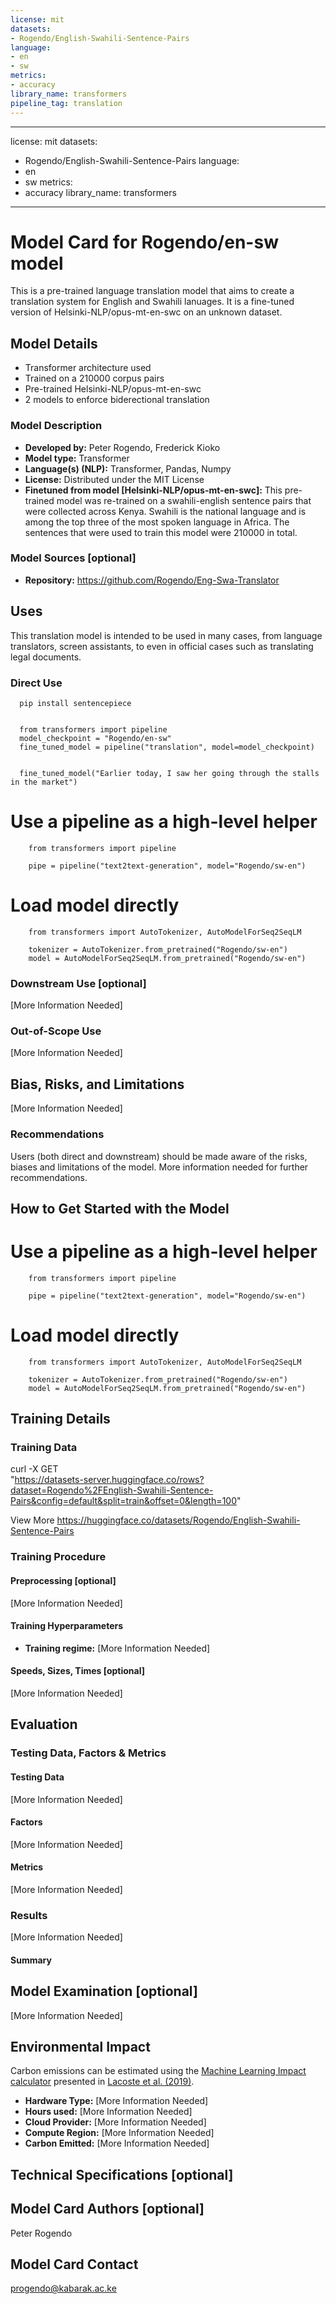 ```yaml
---
license: mit
datasets:
- Rogendo/English-Swahili-Sentence-Pairs
language:
- en
- sw
metrics:
- accuracy
library_name: transformers
pipeline_tag: translation
---
```


---
license: mit
datasets:
- Rogendo/English-Swahili-Sentence-Pairs
language:
- en
- sw
metrics:
- accuracy
library_name: transformers
---

# Model Card for Rogendo/en-sw model

<!-- Provide a quick summary of what the model is/does. -->

This is a pre-trained language translation model that aims to create a translation system for English and Swahili lanuages. It is a fine-tuned version of Helsinki-NLP/opus-mt-en-swc on an unknown dataset. 

## Model Details

- Transformer architecture used
- Trained on a 210000 corpus pairs
- Pre-trained Helsinki-NLP/opus-mt-en-swc
- 2 models to enforce biderectional translation
### Model Description

<!-- Provide a longer summary of what this model is. -->



- **Developed by:** Peter Rogendo, Frederick Kioko
- **Model type:** Transformer
- **Language(s) (NLP):** Transformer, Pandas, Numpy
- **License:** Distributed under the MIT License
- **Finetuned from model [Helsinki-NLP/opus-mt-en-swc]:** This pre-trained model was re-trained on a swahili-english sentence pairs that were collected across Kenya. Swahili is the national language and is among the top three of the most spoken language in Africa. The sentences that were used to train this model were 210000 in total.

### Model Sources [optional]

<!-- Provide the basic links for the model. -->

- **Repository:** https://github.com/Rogendo/Eng-Swa-Translator

## Uses

<!-- Address questions around how the model is intended to be used, including the foreseeable users of the model and those affected by the model. -->
This translation model is intended to be used in many cases, from language translators, screen assistants, to even in official cases such as translating legal documents.

### Direct Use

<!-- This section is for the model use without fine-tuning or plugging into a larger ecosystem/app. -->
      pip install sentencepiece
      
      
      from transformers import pipeline
      model_checkpoint = "Rogendo/en-sw"
      fine_tuned_model = pipeline("translation", model=model_checkpoint)
      
      
      fine_tuned_model("Earlier today, I saw her going through the stalls in the market")

# Use a pipeline as a high-level helper

        from transformers import pipeline
        
        pipe = pipeline("text2text-generation", model="Rogendo/sw-en")

# Load model directly

        from transformers import AutoTokenizer, AutoModelForSeq2SeqLM
        
        tokenizer = AutoTokenizer.from_pretrained("Rogendo/sw-en")
        model = AutoModelForSeq2SeqLM.from_pretrained("Rogendo/sw-en")

### Downstream Use [optional]

<!-- This section is for the model use when fine-tuned for a task, or when plugged into a larger ecosystem/app -->

[More Information Needed]

### Out-of-Scope Use

<!-- This section addresses misuse, malicious use, and uses that the model will not work well for. -->

[More Information Needed]

## Bias, Risks, and Limitations

<!-- This section is meant to convey both technical and sociotechnical limitations. -->

[More Information Needed]

### Recommendations

<!-- This section is meant to convey recommendations with respect to the bias, risk, and technical limitations. -->

Users (both direct and downstream) should be made aware of the risks, biases and limitations of the model. More information needed for further recommendations.

## How to Get Started with the Model

# Use a pipeline as a high-level helper

        from transformers import pipeline
        
        pipe = pipeline("text2text-generation", model="Rogendo/sw-en")

# Load model directly

        from transformers import AutoTokenizer, AutoModelForSeq2SeqLM
        
        tokenizer = AutoTokenizer.from_pretrained("Rogendo/sw-en")
        model = AutoModelForSeq2SeqLM.from_pretrained("Rogendo/sw-en")



## Training Details

### Training Data

<!-- This should link to a Dataset Card, perhaps with a short stub of information on what the training data is all about as well as documentation related to data pre-processing or additional filtering. -->
curl -X GET \
     "https://datasets-server.huggingface.co/rows?dataset=Rogendo%2FEnglish-Swahili-Sentence-Pairs&config=default&split=train&offset=0&length=100"
     
View More
      https://huggingface.co/datasets/Rogendo/English-Swahili-Sentence-Pairs



### Training Procedure

<!-- This relates heavily to the Technical Specifications. Content here should link to that section when it is relevant to the training procedure. -->

#### Preprocessing [optional]

[More Information Needed]


#### Training Hyperparameters

- **Training regime:** [More Information Needed] <!--fp32, fp16 mixed precision, bf16 mixed precision, bf16 non-mixed precision, fp16 non-mixed precision, fp8 mixed precision -->

#### Speeds, Sizes, Times [optional]

<!-- This section provides information about throughput, start/end time, checkpoint size if relevant, etc. -->

[More Information Needed]

## Evaluation

<!-- This section describes the evaluation protocols and provides the results. -->

### Testing Data, Factors & Metrics

#### Testing Data

<!-- This should link to a Dataset Card if possible. -->

[More Information Needed]

#### Factors

<!-- These are the things the evaluation is disaggregating by, e.g., subpopulations or domains. -->

[More Information Needed]

#### Metrics

<!-- These are the evaluation metrics being used, ideally with a description of why. -->

[More Information Needed]

### Results

[More Information Needed]

#### Summary



## Model Examination [optional]

<!-- Relevant interpretability work for the model goes here -->

[More Information Needed]

## Environmental Impact

<!-- Total emissions (in grams of CO2eq) and additional considerations, such as electricity usage, go here. Edit the suggested text below accordingly -->

Carbon emissions can be estimated using the [Machine Learning Impact calculator](https://mlco2.github.io/impact#compute) presented in [Lacoste et al. (2019)](https://arxiv.org/abs/1910.09700).

- **Hardware Type:** [More Information Needed]
- **Hours used:** [More Information Needed]
- **Cloud Provider:** [More Information Needed]
- **Compute Region:** [More Information Needed]
- **Carbon Emitted:** [More Information Needed]

## Technical Specifications [optional]

## Model Card Authors [optional]

Peter Rogendo
## Model Card Contact

progendo@kabarak.ac.ke